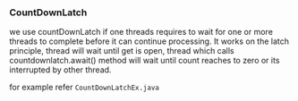 ### CountDownLatch

<p>
we use countDownLatch if one threads requires to wait  for one or more threads to complete before it can continue processing.
It works on the latch principle, thread will wait until get is open, thread which calls countdownlatch.await() method will wait until count reaches to zero or its interrupted by other thread. 

for example refer ```CountDownLatchEx.java```
</p>
